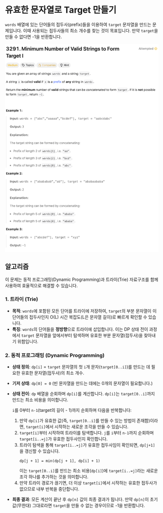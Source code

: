# 유효한 문자열로 Target 만들기

`words` 배열에 있는 단어들의 접두사(prefix)들을 이용하여 `target` 문자열을 만드는 문제입니다. 이때 사용되는 접두사들의 최소 개수를 찾는 것이 목표입니다. 만약 `target`을 만들 수 없다면 -1을 반환합니다.

![3291 Minimum Number of Valid Strings to Form Target I.png](../../../images/3291%20Minimum%20Number%20of%20Valid%20Strings%20to%20Form%20Target%20I.png)

## 알고리즘

이 문제는 동적 프로그래밍(Dynamic Programming)과 트라이(Trie) 자료구조를 함께 사용하여 효율적으로 해결할 수 있습니다.

### 1. 트라이 (Trie)

- **목적**: `words`에 포함된 모든 단어를 트라이에 저장하여, `target`의 부분 문자열이 이 단어들의 접두사인지 O(L) 시간 복잡도(L은 문자열 길이)로 빠르게 확인할 수 있습니다.
- **특징**: `words`의 단어들을 **정방향**으로 트라이에 삽입합니다. 이는 DP 상태 전이 과정에서 `target` 문자열을 앞에서부터 탐색하며 유효한 부분 문자열(접두사)을 찾아내기 위함입니다.

### 2. 동적 프로그래밍 (Dynamic Programming)

- **상태 정의**:
  `dp[i]` = `target` 문자열의 첫 `i`개 문자(`target[0..i]`)를 만드는 데 필요한 유효한 문자열(접두사)의 최소 개수.

- **기저 상태**:
  `dp[0] = 0` (빈 문자열을 만드는 데에는 0개의 문자열이 필요합니다.)

- **상태 전이**:
  `dp` 배열을 순회하며 `dp[i]`를 계산합니다. `dp[i]`는 `target[0..i]`까지 만드는 최소 비용을 의미합니다.

  `i`를 0부터 `n-1`(target의 길이 - 1)까지 순회하며 다음을 반복합니다:
  1. 만약 `dp[i]`가 유효한 값(즉, `target[0..i]`를 만들 수 있는 방법이 존재함)이라면, `target[i]`에서 시작하는 새로운 조각을 만들 수 있습니다.
  2. `target[i]`부터 시작하여 트라이를 탐색합니다. `j`를 `i`부터 `n-1`까지 순회하며 `target[i..=j]`가 유효한 접두사인지 확인합니다.
  3. 트라이 탐색을 통해 `target[i..=j]`가 유효한 접두사임이 확인되면, `dp[j+1]`을 갱신할 수 있습니다.
     ```
     dp[j + 1] = min(dp[j + 1], dp[i] + 1)
     ```
     이는 `target[0..i]`를 만드는 최소 비용(`dp[i]`)에 `target[i..=j]`라는 새로운 조각 하나를 추가하는 것을 의미합니다.
  4. 만약 트라이 경로가 끊기면, 더 이상 `target[i]`에서 시작하는 유효한 접두사가 없으므로 내부 반복을 중단합니다.

- **최종 결과**:
  모든 계산이 끝난 후 `dp[n]` 값이 최종 결과가 됩니다. 만약 `dp[n]`이 초기값(무한대) 그대로라면 `target`을 만들 수 없는 경우이므로 -1을 반환합니다.